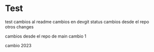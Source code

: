 # Test
test
cambios al readme
cambios en devgit status
cambios desde el repo
otros changes

cambios desde el repo de main
 cambio 1


 cambio 2023